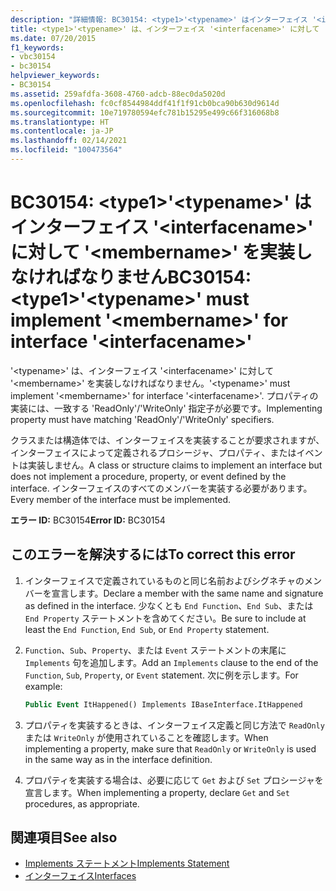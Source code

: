 ```yaml
---
description: "詳細情報: BC30154: <type1>'<typename>' はインターフェイス '<interfacename>' に対して '<membername>' を実装しなければなりません"
title: <type1>'<typename>' は、インターフェイス '<interfacename>' に対して '<membername>' を実装しなければなりません。
ms.date: 07/20/2015
f1_keywords:
- vbc30154
- bc30154
helpviewer_keywords:
- BC30154
ms.assetid: 259afdfa-3608-4760-adcb-88ec0da5020d
ms.openlocfilehash: fc0cf8544984ddf41f1f91cb0bca90b630d9614d
ms.sourcegitcommit: 10e719780594efc781b15295e499c66f316068b8
ms.translationtype: HT
ms.contentlocale: ja-JP
ms.lasthandoff: 02/14/2021
ms.locfileid: "100473564"
---
```

# <a name="bc30154-type1typename-must-implement-membername-for-interface-interfacename"></a><span data-ttu-id="1c422-103">BC30154: \<type1>'\<typename>' はインターフェイス '\<interfacename>' に対して '\<membername>' を実装しなければなりません</span><span class="sxs-lookup"><span data-stu-id="1c422-103">BC30154: \<type1>'\<typename>' must implement '\<membername>' for interface '\<interfacename>'</span></span>

<span data-ttu-id="1c422-104">'\<typename>' は、インターフェイス '\<interfacename>' に対して '\<membername>' を実装しなければなりません。</span><span class="sxs-lookup"><span data-stu-id="1c422-104">'\<typename>' must implement '\<membername>' for interface '\<interfacename>'.</span></span> <span data-ttu-id="1c422-105">プロパティの実装には、一致する 'ReadOnly'/'WriteOnly' 指定子が必要です。</span><span class="sxs-lookup"><span data-stu-id="1c422-105">Implementing property must have matching 'ReadOnly'/'WriteOnly' specifiers.</span></span>

 <span data-ttu-id="1c422-106">クラスまたは構造体では、インターフェイスを実装することが要求されますが、インターフェイスによって定義されるプロシージャ、プロパティ、またはイベントは実装しません。</span><span class="sxs-lookup"><span data-stu-id="1c422-106">A class or structure claims to implement an interface but does not implement a procedure, property, or event defined by the interface.</span></span> <span data-ttu-id="1c422-107">インターフェイスのすべてのメンバーを実装する必要があります。</span><span class="sxs-lookup"><span data-stu-id="1c422-107">Every member of the interface must be implemented.</span></span>

 <span data-ttu-id="1c422-108">**エラー ID:** BC30154</span><span class="sxs-lookup"><span data-stu-id="1c422-108">**Error ID:** BC30154</span></span>

## <a name="to-correct-this-error"></a><span data-ttu-id="1c422-109">このエラーを解決するには</span><span class="sxs-lookup"><span data-stu-id="1c422-109">To correct this error</span></span>

1. <span data-ttu-id="1c422-110">インターフェイスで定義されているものと同じ名前およびシグネチャのメンバーを宣言します。</span><span class="sxs-lookup"><span data-stu-id="1c422-110">Declare a member with the same name and signature as defined in the interface.</span></span> <span data-ttu-id="1c422-111">少なくとも `End Function`、`End Sub`、または `End Property` ステートメントを含めてください。</span><span class="sxs-lookup"><span data-stu-id="1c422-111">Be sure to include at least the `End Function`, `End Sub`, or `End Property` statement.</span></span>

2. <span data-ttu-id="1c422-112">`Function`、`Sub`、`Property`、または `Event` ステートメントの末尾に `Implements` 句を追加します。</span><span class="sxs-lookup"><span data-stu-id="1c422-112">Add an `Implements` clause to the end of the `Function`, `Sub`, `Property`, or `Event` statement.</span></span> <span data-ttu-id="1c422-113">次に例を示します。</span><span class="sxs-lookup"><span data-stu-id="1c422-113">For example:</span></span>

    ```vb
    Public Event ItHappened() Implements IBaseInterface.ItHappened
    ```

3. <span data-ttu-id="1c422-114">プロパティを実装するときは、インターフェイス定義と同じ方法で `ReadOnly` または `WriteOnly` が使用されていることを確認します。</span><span class="sxs-lookup"><span data-stu-id="1c422-114">When implementing a property, make sure that `ReadOnly` or `WriteOnly` is used in the same way as in the interface definition.</span></span>

4. <span data-ttu-id="1c422-115">プロパティを実装する場合は、必要に応じて `Get` および `Set` プロシージャを宣言します。</span><span class="sxs-lookup"><span data-stu-id="1c422-115">When implementing a property, declare `Get` and `Set` procedures, as appropriate.</span></span>

## <a name="see-also"></a><span data-ttu-id="1c422-116">関連項目</span><span class="sxs-lookup"><span data-stu-id="1c422-116">See also</span></span>

- [<span data-ttu-id="1c422-117">Implements ステートメント</span><span class="sxs-lookup"><span data-stu-id="1c422-117">Implements Statement</span></span>](../statements/implements-statement.md)
- [<span data-ttu-id="1c422-118">インターフェイス</span><span class="sxs-lookup"><span data-stu-id="1c422-118">Interfaces</span></span>](../../programming-guide/language-features/interfaces/index.md)
